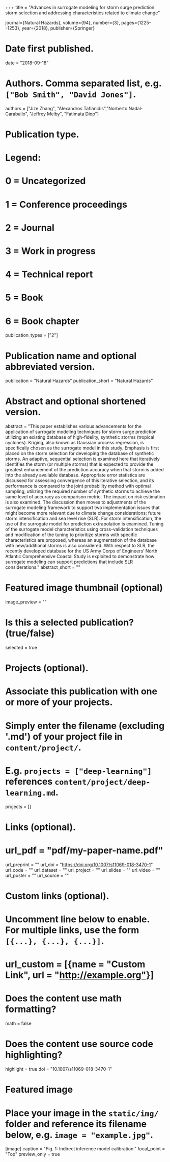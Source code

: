 +++
title = "Advances in surrogate modeling for storm surge prediction: storm selection and addressing characteristics related to climate change"

  journal={Natural Hazards},
  volume={94},
  number={3},
  pages={1225--1253},
  year={2018},
  publisher={Springer}

# Date first published.
date = "2018-09-18"

# Authors. Comma separated list, e.g. `["Bob Smith", "David Jones"]`.
authors = ["Jize Zhang", "Alexandros Taflanidis","Norberto Nadal-Caraballo", "Jeffrey Melby", "Fatimata Diop"]

# Publication type.
# Legend:
# 0 = Uncategorized
# 1 = Conference proceedings
# 2 = Journal
# 3 = Work in progress
# 4 = Technical report
# 5 = Book
# 6 = Book chapter
publication_types = ["2"]

# Publication name and optional abbreviated version.
publication = "Natural Hazards"
publication_short = "Natural Hazards"

# Abstract and optional shortened version.
abstract = "This paper establishes various advancements for the application of surrogate modeling techniques for storm surge prediction utilizing an existing database of high-fidelity, synthetic storms (tropical cyclones). Kriging, also known as Gaussian process regression, is specifically chosen as the surrogate model in this study. Emphasis is first placed on the storm selection for developing the database of synthetic storms. An adaptive, sequential selection is examined here that iteratively identifies the storm (or multiple storms) that is expected to provide the greatest enhancement of the prediction accuracy when that storm is added into the already available database. Appropriate error statistics are discussed for assessing convergence of this iterative selection, and its performance is compared to the joint probability method with optimal sampling, utilizing the required number of synthetic storms to achieve the same level of accuracy as comparison metric. The impact on risk estimation is also examined. The discussion then moves to adjustments of the surrogate modeling framework to support two implementation issues that might become more relevant due to climate change considerations: future storm intensification and sea level rise (SLR). For storm intensification, the use of the surrogate model for prediction extrapolation is examined. Tuning of the surrogate model characteristics using cross-validation techniques and modification of the tuning to prioritize storms with specific characteristics are proposed, whereas an augmentation of the database with new/additional storms is also considered. With respect to SLR, the recently developed database for the US Army Corps of Engineers’ North Atlantic Comprehensive Coastal Study is exploited to demonstrate how surrogate modeling can support predictions that include SLR considerations."
abstract_short = ""

# Featured image thumbnail (optional)
image_preview = ""

# Is this a selected publication? (true/false)
selected = true

# Projects (optional).
#   Associate this publication with one or more of your projects.
#   Simply enter the filename (excluding '.md') of your project file in `content/project/`.
#   E.g. `projects = ["deep-learning"]` references `content/project/deep-learning.md`.
projects = []

# Links (optional).
# url_pdf = "pdf/my-paper-name.pdf"
url_preprint = ""
url_doi = "https://doi.org/10.1007/s11069-018-3470-1"
url_code = ""
url_dataset = ""
url_project = ""
url_slides = ""
url_video = ""
url_poster = ""
url_source = ""

# Custom links (optional).
#   Uncomment line below to enable. For multiple links, use the form `[{...}, {...}, {...}]`.
# url_custom = [{name = "Custom Link", url = "http://example.org"}]

# Does the content use math formatting?
math = false

# Does the content use source code highlighting?
highlight = true
doi = "10.1007/s11069-018-3470-1"
# Featured image
# Place your image in the `static/img/` folder and reference its filename below, e.g. `image = "example.jpg"`.
[image]
caption = "Fig. 1: Indirect inference model calibration."
focal_point = "Top"
preview_only = true
